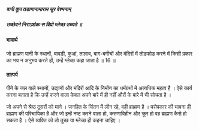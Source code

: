 ##### वापी कूप तडागानामाराम सुर वेश्मनाम्
##### उच्छेदने निराऽशंकः स विप्रो म्लेच्छ उच्यते ॥

#### भावार्थ

जो ब्राह्मण पानी के स्थानों, बावड़ी, कुआं, तालाब, बाग-बगीचों और मंदिरों में तोड़फोड़ करने में किसी प्रकार का भय न अनुभव करते हों, उन्हें म्लेच्छ कहा जाता है ॥ 16 ॥

#### तात्पर्य

पीने के जल वाले स्थानों, उद्यानों और मंदिरों आदि के निर्माण का धर्मग्रंथों में अत्यधिक महत्व है । ऐसे कार्य करना बताता है कि उन्हें करने वाला केवल अपने बारे में ही नहीं औरों के बारे में भी सोचता है ।

जो अपने से श्रेष्ठ दूसरों को माने । जनहित के चिंतन में लीन रहे, वही ब्राह्मण है । परोपकार की भावना ही ब्राह्मण की परिचायिका है और जो इन्हें नष्ट करने वाला हो, करुणाविहीन और क्रूर हो वह ब्राह्मण कैसे हो सकता है । ऐसे व्यक्ति को तो तुच्छ या म्लेच्छ ही कहना चाहिए ।
